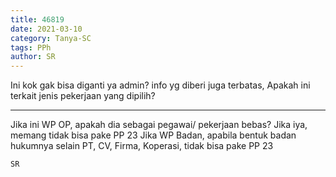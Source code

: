 ```yaml
---
title: 46819
date: 2021-03-10
category: Tanya-SC
tags: PPh
author: SR
---
```


Ini kok gak bisa diganti ya admin? info yg diberi juga terbatas, Apakah ini terkait jenis pekerjaan yang dipilih?

---

Jika ini WP OP, apakah dia sebagai pegawai/ pekerjaan bebas? Jika iya, memang tidak bisa pake PP 23 Jika WP Badan, apabila bentuk badan hukumnya selain PT, CV, Firma, Koperasi, tidak bisa pake PP 23

`SR`
